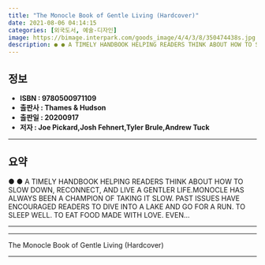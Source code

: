 ```yaml
---
title: "The Monocle Book of Gentle Living (Hardcover)"
date: 2021-08-06 04:14:15
categories: [외국도서, 예술-디자인]
image: https://bimage.interpark.com/goods_image/4/4/3/8/350474438s.jpg
description: ● ● A TIMELY HANDBOOK HELPING READERS THINK ABOUT HOW TO SLOW DOWN, RECONNECT, AND LIVE A GENTLER LIFE.MONOCLE HAS ALWAYS BEEN A CHAMPION OF TAKING IT SLOW. P
---
```


## **정보**

- **ISBN : 9780500971109**
- **출판사 : Thames & Hudson**
- **출판일 : 20200917**
- **저자 : Joe Pickard,Josh Fehnert,Tyler Brule,Andrew Tuck**

------



## **요약**

●  ●  A TIMELY HANDBOOK HELPING READERS THINK ABOUT HOW TO SLOW DOWN, RECONNECT, AND LIVE A GENTLER LIFE.MONOCLE HAS ALWAYS BEEN A CHAMPION OF TAKING IT SLOW. PAST ISSUES HAVE ENCOURAGED READERS TO DIVE INTO A LAKE AND GO FOR A RUN. TO SLEEP WELL. TO EAT FOOD MADE WITH LOVE. EVEN... 

------



------


The Monocle Book of Gentle Living (Hardcover) 

------


